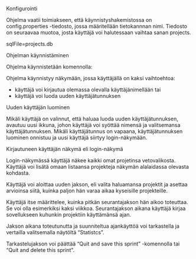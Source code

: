 Konfigurointi

Ohjelma vaatii toimiakseen, että käynnistyshakemistossa on  config.properties -tiedosto, jossa määritellään tietokannnan nimi. Tiedosto on seuraavaa muotoa, josta käyttäjä voi halutessaan vaihtaa sanan projects.

sqlFile=projects.db


Ohjelman käynnistäminen

Ohjelma käynnistetään komennolla:

Ohjelma käynnistyy näkymään, jossa käyttäjällä on kaksi vaihtoehtoa: 
* käyttäjä voi  kirjautua olemassa olevalla käyttäjänimellään tai
* käyttäjä voi luoda uuden käyttäjätunnuksen

Uuden käyttäjän luominen

Mikäli käyttäjä on valinnut, että haluaa luoda uuden käyttäjätunnuksen, avautuu uusi ikkuna, johon käyttäjä voi syöttää nimensä ja valitsemansa käyttäjätunnuksen. Mikäli käyttäjätunnus on vapaana, käyttäjätunnuksen luominen onnistuu ja uusi käyttäjä siirtyy login-näkymään.

Kirjautuneen käyttäjän näkymä eli login-näkymä

Login-näkymässä käyttäjä näkee kaikki omat projetinsa vetovalikosta. 
Käyttäjä voi lisätä omaan listaansa projekteja näkymän alalaidassa olevasta kohdasta. 

Käyttäjä voi aloittaa uuden jakson, eli valita haluamansa projektit ja asettaa arvioinsa siitä, kuinka paljon hän varaa aikaa kyseisille projekteille.

Käyttäjä itse määrittelee, kuinka pitkän seurantajakson hän aikoo toteuttaa. Se voi olla esimerkiksi kaksi viikkoa. Seurantajakson aikana käyttäjä kirjaa sovellukseen kuhunkin projektiin käyttämänsä ajan. 

Jakson aikana toteutunutta ja suunniteltua ajankäyttöä voi tarkastella ja vertailla valitsemalla näytöltä “Statistcs”.

Tarkastelujakson voi päättää “Quit and save this sprint” -komennolla tai “Quit and delete this sprint".
